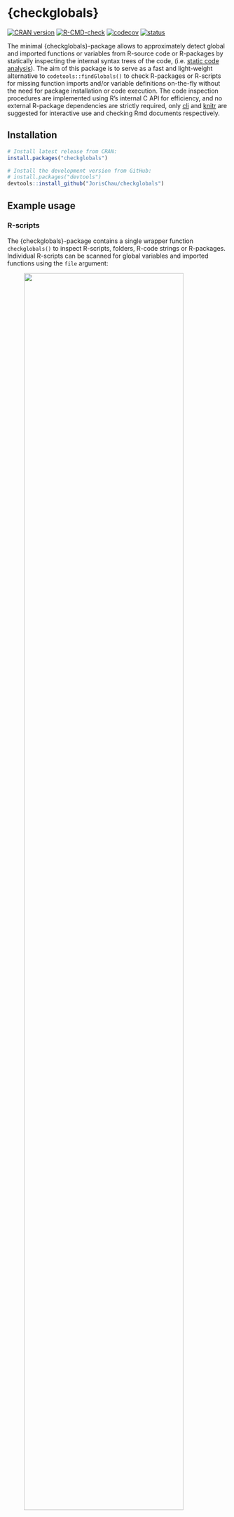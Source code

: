 
<!-- README.md is generated from README.Rmd. Please edit that file -->

# {checkglobals}

<!-- badges: start -->

[![CRAN
version](https://www.r-pkg.org/badges/version/checkglobals)](https://cran.r-project.org/package=checkglobals)
[![R-CMD-check](https://github.com/JorisChau/checkglobals/workflows/R-CMD-check/badge.svg)](https://github.com/JorisChau/checkglobals/actions)
[![codecov](https://codecov.io/gh/JorisChau/checkglobals/branch/master/graph/badge.svg)](https://app.codecov.io/gh/JorisChau/checkglobals)
[![status](https://tinyverse.netlify.app/badge/checkglobals)](https://CRAN.R-project.org/package=checkglobals)
<!-- badges: end -->

The minimal {checkglobals}-package allows to approximately detect global
and imported functions or variables from R-source code or R-packages by
statically inspecting the internal syntax trees of the code,
(i.e. [static code
analysis](https://en.wikipedia.org/wiki/Static_program_analysis)). The
aim of this package is to serve as a fast and light-weight alternative
to `codetools::findGlobals()` to check R-packages or R-scripts for
missing function imports and/or variable definitions on-the-fly without
the need for package installation or code execution. The code inspection
procedures are implemented using R’s internal C API for efficiency, and
no external R-package dependencies are strictly required, only
[cli](https://CRAN.R-project.org/package=cli) and
[knitr](https://CRAN.R-project.org/package=knitr) are suggested for
interactive use and checking Rmd documents respectively.

## Installation

``` r
# Install latest release from CRAN:
install.packages("checkglobals")

# Install the development version from GitHub:
# install.packages("devtools")
devtools::install_github("JorisChau/checkglobals")
```

## Example usage

### R-scripts

The {checkglobals}-package contains a single wrapper function
`checkglobals()` to inspect R-scripts, folders, R-code strings or
R-packages. Individual R-scripts can be scanned for global variables and
imported functions using the `file` argument:

<img src="man/figures/README/screen01.svg" width="85%" style="display: block; margin: auto;" />

<br>

The R-script in this example contains a simple R-Shiny application
available at
<https://raw.githubusercontent.com/rstudio/shiny-examples/main/004-mpg/app.R>.

#### Printed output

Printing the S3-object returned by `checkglobals()` outputs: 1. the
*name* and *location* of all unrecognized global variables; and 2. the
*name* and *location* of all detected imported functions grouped by
R-package.

The *location* `app.R#36` lists the R-file name (`app.R`) and line
number (`36`) of the detected variable or function. If
[cli](https://CRAN.R-project.org/package=cli) is installed and
cli-hyperlinks are supported, clicking the *location* links opens the
source file pointing to the given line number. The bars and counts
behind the imported package names highlight the number of function calls
detected from each package. This information can be used to get a better
sense of the importance of an imported package and how much effort it
would take to remove it as a dependency.

To inspect only the detected global variables or imported functions,
index the S3-object by its `globals` (`chk$globals`) or `imports`
(`chk$imports`) components. For instance, we can print detailed source
code references of the unrecognized global variables with:

<img src="man/figures/README/screen02.svg" width="85%" style="display: block; margin: auto;" />

#### Remote files

Instead of a local file, the `file` argument in `checkglobals()` can
also be a remote file location (e.g. a server or the web), in which case
the remote file is first downloaded as a temporary file with
`download.file()`.

<img src="man/figures/README/screen03.svg" width="85%" style="display: block; margin: auto;" />

### R Markdown files

The `file` argument in `checkglobals()` also accepts R Markdown (`.Rmd`
or `.Rmarkdown`) file locations. For R Markdown files, the R code chunks
are first extracted into a temporary R-script with `knitr::purl()`,
which is then analyzed by `checkglobals()`:

<img src="man/figures/README/screen04.svg" width="85%" style="display: block; margin: auto;" />

<br>

**Note**: R-packages that are imported or loaded, but have no detected
function imports are displayed with an *n/a* reference. This can happen
when `checkglobals()` falsely ignores one or more imported functions
from the given package or when the package is not actually needed as a
dependency. In both cases this is useful information to have. In the
above example, `tibble` is loaded in order to use `tribble()`, but the
`tribble()` function is also exported by `dplyr`, so it shows up under
the `dplyr` imports instead.

### Folders

Folders containing R-scripts can be scanned with the `dir` argument in
`checkglobals()`, which inspects all R-scripts present in `dir`. The
following example scans an R-Shiny app folder containing a `ui.R` and
`server.R` file (source:
<https://github.com/rstudio/shiny-examples/tree/main/018-datatable-options>),

<img src="man/figures/README/screen05.svg" width="85%" style="display: block; margin: auto;" />

<br>

**Note**: if imports are detected from an R-package not installed in the
current R-session, an alert is printed as in the example above. Function
calls accessing the missing R-package explicitly, using e.g. `::` or
`:::`, can still be fully identified as imports by `checkglobals()`.
Function calls with no reference to the missing R-package will be listed
as unrecognized globals.

### R-packages

R-package folders can be scanned with the `pkg` argument in
`checkglobals()`. Conceptually, `checkglobals()` scans all files in the
`/R` folder of the package and contrasts the detected (unrecognized)
globals and imports against the imports listed in the NAMESPACE file of
the package. R-scripts present elsewhere in the package (e.g. in the
`/inst` folder) are **not** analyzed, as these are not coupled to the
package NAMESPACE file. To illustrate, we can run `checkglobals()` on
its own package folder:

<img src="man/figures/README/screen06.svg" width="85%" style="display: block; margin: auto;" />

#### Bundled R-packages

Instead of local R-package folders, the `pkg` argument also accepts file
paths to bundled source R-packages (tar.gz). This can either be a tar.gz
package on the local filesystem, or a remote file location, such as the
web (similar to the `file` argument).

##### Local filesystem:

<img src="man/figures/README/screen07.svg" width="85%" style="display: block; margin: auto;" />

##### Remote file location:

<img src="man/figures/README/screen08a.svg" width="85%" style='margin-left:70px' style="display: block; margin: auto;" />
<img src="man/figures/README/screen08b.svg" width="85%" style='margin-top:-20px;margin-left:70px' style="display: block; margin: auto;" />

<br>

**Remark**: if `checkglobals()` is called without a `file`, `dir`,
`text` or `pkg` argument, the function is run in the current working
directory. If the current working directory is an R-package folder, this
is identical to `checkglobals(pkg = ".")`, otherwise the behavior is the
same as `checkglobals(dir = ".")`.

### Programmatic use

Several methods (e.g. `as.data.frame`, `as.matrix` or `as.character`)
are available to cast the S3-objects returned by `checkglobals()` to
common R-objects. This can be useful for further programmatic use of the
returned output:

``` r
chk <- checkglobals::checkglobals(pkg = "../checkglobals")

## data.frame with globals/imports 
as.data.frame(chk)
#>                  name  package   type
#> 1          ansi_align      cli import
#> 2          ansi_nchar      cli import
#> 3        ansi_strtrim      cli import
#> 4         ansi_trimws      cli import
#> 5   cli_alert_success      cli import
#> 6   cli_alert_warning      cli import
#> 7              cli_h1      cli import
#> 8      code_highlight      cli import
#> 9            col_blue      cli import
#> 10          col_green      cli import
#> 11           col_grey      cli import
#> 12            col_red      cli import
#> 13          col_white      cli import
#> 14         col_yellow      cli import
#> 15      console_width      cli import
#> 16         style_bold      cli import
#> 17    style_hyperlink      cli import
#> 18       style_italic      cli import
#> 19             symbol      cli import
#> 20               tree      cli import
#> 21          read_json jsonlite import
#> 22             toJSON jsonlite import
#> 23         write_json jsonlite import
#> 24               purl    knitr import
#> 25      download.file    utils import
#> 26 installed.packages    utils import
#> 27             relist    utils import
#> 28              untar    utils import

## vector of package dependencies
checkglobals::as_vector(chk)[["package"]]
#> [1] "cli"      "jsonlite" "knitr"    "utils"
```

The `as_sarif_json` method generates a
[SARIF](https://docs.oasis-open.org/sarif/sarif/v2.1.0/sarif-v2.1.0.html)
(Static Analysis Results Interchange Format) JSON from a `checkglobals`
S3-object for upload to external CI servers, (e.g. [GitHub Code
Scanning](https://docs.github.com/en/code-security/code-scanning/integrating-with-code-scanning/sarif-support-for-code-scanning),
Jenkins [warnings-ng](https://plugins.jenkins.io/warnings-ng/) plugin,
or [Azure
DevOps/Pipelines](https://learn.microsoft.com/en-us/azure/devops/pipelines/tasks/reference/advanced-security-publish-v1?view=azure-pipelines)).

#### GitHub Code Scanning

The `yaml` chunk below is an extract from a GitHub Actions workflow file
(source:
<https://github.com/JorisChau/checkglobals/blob/main/.github/workflows/detect-globals.yaml>)
that runs `checkglobals()` on the root directory (`"."`) of an R-package
repository and uploads the `checkglobals` SARIF JSON using the
[`upload-sarif`](https://github.com/github/codeql-action/tree/v3/upload-sarif)
action. **Note**: `checkglobals` needs to be installed as a dependency
in a previous workflow step.

``` yaml
- name: Generate SARIF 
  run: |
    checkglobals::checkglobals(pkg = ".") |>
    checkglobals::as_sarif_json(
              path = file.path(Sys.getenv("GITHUB_WORKSPACE"), "checkglobals.json"),
              root_dir = Sys.getenv("GITHUB_WORKSPACE")
    )
  shell: Rscript {0}
- name: Upload SARIF
  uses: github/codeql-action/upload-sarif@v3
  with:
    sarif_file: ${{ github.workspace }}/checkglobals.json
```

After successful parsing of the SARIF JSON content, the SARIF result
entries are displayed as alerts under `Security > Code scanning`:

<img src="man/figures/README/screen09.png" width="75%" style='margin-left:70px' style="display: block; margin: auto;" />

#### Jenkins warnings-ng

In a Jenkins pipeline, if the
[warnings-ng](https://plugins.jenkins.io/warnings-ng/) plugin is
available, the example `yaml` chunk below can be included in a
Jenkinsfile to ingest the `checkglobals` SARIF JSON obtained from
scanning an R-package with `checkglobals(pkg = ".")`. **Note**: it is
again assumed that `checkglobals` is installed as a dependency in a
previous stage.

``` yaml
stage('checkglobals') {
    steps {
        sh '''R -q -e \'{
          checkglobals::checkglobals(pkg = ".") |>
          checkglobals::as_sarif_json(
                  path = "checkglobals.sarif.json",
                  root_dir = ".",
                  markdown = TRUE
          )
        }\''''
    }
  post {
      always {
          recordIssues enabledForFailure: true, tool: sarif(pattern: "*.sarif.json", name: "checkglobals")
      }
  }
}
```

The [warnings-ng](https://plugins.jenkins.io/warnings-ng/) plugin
reports the SARIF result entries as individual issues in addition to
various summary charts and statistics.

<img src="man/figures/README/screen10.png" width="75%" style='margin-left:70px' style="display: block; margin: auto;" />

## Known limitations

Below is a non-exhaustive list of known limitations of the static code
analysis performed by `checkglobals()` to keep in mind for practical
use. These are cases that are either too ambiguous or complex to be
analyzed without evaluation of the code itself, where `checkglobals()`
fails to recognize a variable name (false negative) or falsely detects a
global variable when it should not (false positive).

#### Character variable/function names

``` r
## this works (character arguments are recognized as functions)
checkglobals(text = 'do.call(args = list(1), what = "median")')
checkglobals(text = 'Map("g", 1, n = 1)')
checkglobals(text = 'stats::aggregate(x ~ ., data = y, FUN = "g")')

## this doesn't work (evaluation is required)
checkglobals(text = 'g <- "f"; Map(g, 1, n = 1)')
checkglobals(text = "eval(substitute(g))") ## same for ~, expression, quote, bquote, Quote, etc.
```

``` r
## this works (calling a function in an exotic way)
checkglobals(text = '"head"(1:10)')
checkglobals(text = '`::`("utils", "head")(1:10)')
checkglobals(text = 'list("function" = utils::head)$`function`(1:10)')

## this doesn't work (evaluation is required)
checkglobals(text = 'get("head")(1:10)')
checkglobals(text = 'methods::getMethod("f", signature = "ANY")')
```

#### Package loading

``` r
## this works (simple evaluation of package names)
checkglobals(text = 'attachNamespace("utils"); head(1:10)')
checkglobals(text = 'pkg <- "utils"; library(pkg, character.only = TRUE); head(1:10)')

## this doesn't work (more complex evaluation is required)
checkglobals(text = 'pkg <- function() "utils"; library(pkg(), character.only = TRUE); head(1:10)')
checkglobals(text = 'loadPkg <- library; loadPkg(utils)')
checkglobals(text = 'box::use(utils[...])')
```

#### Unknown symbols

``` r
## this works (special functions self, private, super are recognized)
checkglobals(text = 'R6::R6Class("cl",
                   public = list(
                     initialize = function(...) self$f(...),
                     f = function(...) private$p
                   ),
                   private = list(
                     p = list()
                   ))')

## this doesn't work (data masking)
checkglobals(text = 'transform(mtcars, mpg2 = mpg^2)')
checkglobals(text = 'attach(iris); print(Sepal.Width)')
```

#### Lazy evaluation

``` r
## this works (basic lazy evaluation)
checkglobals(text = '{
    addy <- function(y) x + y 
    x <- 0
    addy(1)
}')
checkglobals(
  text = 'function() { 
    on.exit(rm(x))
    x <- 0 
}')

## this doesn't work (lazy evaluation in external functions)
checkglobals(
  text = 'server <- function(input, output) {
    add1x <- shiny::reactive({
      add1(input$x)
    })
    add1 <- function(x) x + 1  
  }')
```

## Useful references

Other useful functions and R-packages with design goals and/or
functionality related to {checkglobals} include:

- `codetools::findGlobals()`, detects global variables from R-scripts
  via static code analysis. This and other *codetools* functions
  underlie the source code checks run by `R CMD check`.
- [globals](https://CRAN.R-project.org/package=globals), R-package by H.
  Bengtsson providing a re-implementation of the functions in
  *codetools* to identify global variables using various strategies for
  export in parallel computations.
- `renv::dependencies()`, detects R-package dependencies by scanning all
  R-files in a project for imported functions or packages via static
  code analysis.
- [lintr](https://CRAN.R-project.org/package=lintr), R-package by J.
  Hester and others to perform general static code analysis in R
  projects. `lintr::object_usage_linter()` provides a wrapper of
  `codetools::checkUsage()` to detect global variables similar to
  `R CMD check`.

## License

MIT
